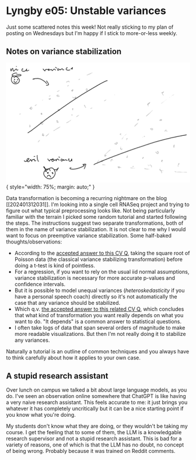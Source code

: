 # Lyngby e05: Unstable variances

Just some scattered notes this week! Not really sticking to my plan of posting
on Wednesdays but I'm happy if I stick to more-or-less weekly.

## Notes on variance stabilization

![](img/20240225_evil_variance.png){ style="width: 75%; margin: auto;" }

Data transformation is becoming a recurring nightmare on the blog
[[202401312031]]. I'm looking into a single cell RNASeq project and 
trying to figure out what typical preprocessing looks like. Not being
particularly familiar with the terrain I picked some random tutorial and
started following the steps. The instructions suggest two separate
transformations, both of them in the name of variance stabilization. It is not
clear to me why I would want to focus on preemptive variance stabilization.
Some half-baked thoughts/observations:

* According to the 
  [accepted answer to this CV Q](https://stats.stackexchange.com/questions/414180/understanding-variance-stabilization-and-its-uses),
  taking the square root of Poisson data (the classical variance stabilizing
  transformation) before doing a t-test is kind of pointless.
* For a regression, if you want to rely on the usual iid normal assumptions,
  variance stabilization is necessary for more accurate p-values and confidence
  intervals.
* But it is possible to model unequal variances (_heteroskedasticity_ if you
  have a personal speech coach) directly so it's not automatically the case
  that any variance should be stabilized.
* Which q.v. [the accepted answer to this related CV Q](https://stats.stackexchange.com/questions/46418/why-is-the-square-root-transformation-recommended-for-count-data),
  which concludes that what kind of transformation you want really depends on
  what you want to do. "It depends" is a common answer to statistical questions.
* I often take logs of data that span several orders of magnitude to make more
  readable visualizations. But then I'm not really doing it to stabilize any
  variances. 

Naturally a tutorial is an outline of common techniques and you always have to
think carefully about how it applies to your own case.

## A stupid research assistant

Over lunch on campus we talked a bit about large language models, as you do.
I've seen an observation online somewhere that ChatGPT is like having a very
naive research assistant. This feels accurate to me: it just brings you
whatever it has completely uncritically but it can be a nice starting point if
you know what you're doing.

My students don't know what they are doing, or they wouldn't be taking my
course. I get the feeling that to some of them, the LLM is a knowledgable
research supervisor and not a stupid research assistant. This is bad for a
variety of reasons, one of which is that the LLM has no doubt, no concept of
being wrong. Probably because it was trained on Reddit comments.

